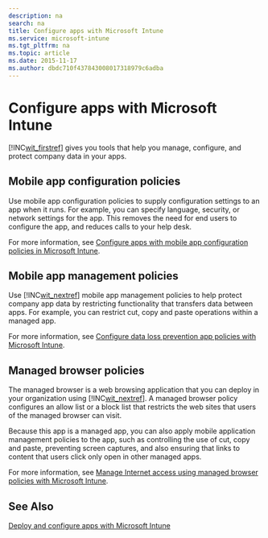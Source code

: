 ```yaml
---
description: na
search: na
title: Configure apps with Microsoft Intune
ms.service: microsoft-intune
ms.tgt_pltfrm: na
ms.topic: article
ms.date: 2015-11-17
ms.author: dbdc710f437843008017318979c6adba
---
```

# Configure apps with Microsoft Intune
[!INC[wit_firstref](../Token/wit_firstref_md.md)] gives you tools that help you manage, configure, and protect company data in your apps.

## Mobile app configuration policies
Use mobile app configuration policies to supply configuration settings to an app when it runs. For example, you can specify language, security, or network settings for the app. This removes the need for end users to configure the app, and reduces calls to your help desk.

For more information, see [Configure apps with mobile app configuration policies in Microsoft Intune](../Topic/Configure_apps_with_mobile_app_configuration_policies_in_Microsoft_Intune.md).

## Mobile app management policies
Use [!INC[wit_nextref](../Token/wit_nextref_md.md)] mobile app management policies to help protect company app data by restricting functionality that transfers data between apps. For example, you can restrict cut, copy and paste operations within a managed app.

For more information, see [Configure data loss prevention app policies with Microsoft Intune](../Topic/Configure_data_loss_prevention_app_policies_with_Microsoft_Intune.md).

## Managed browser policies
The managed browser is a web browsing application that you can deploy in your organization using [!INC[wit_nextref](../Token/wit_nextref_md.md)]. A managed browser policy configures an allow list or a block list that restricts the web sites that users of the managed browser can visit.

Because this app is a managed app, you can also apply mobile application management policies to the app, such as controlling the use of cut, copy and paste, preventing screen captures, and also ensuring that links to content that users click only open in other managed apps.

For more information, see [Manage Internet access using managed browser policies with Microsoft Intune](../Topic/Manage_Internet_access_using_managed_browser_policies_with_Microsoft_Intune.md).

## See Also
[Deploy and configure apps with Microsoft Intune](../Topic/Deploy_and_configure_apps_with_Microsoft_Intune.md)

